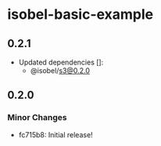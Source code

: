 # isobel-basic-example

## 0.2.1

- Updated dependencies []:
  - @isobel/s3@0.2.0

## 0.2.0

### Minor Changes

- fc715b8: Initial release!
